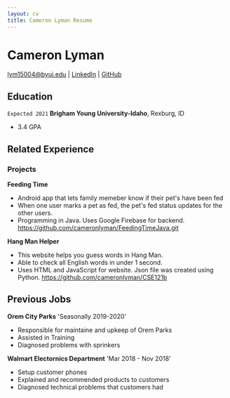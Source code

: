 ```yaml
---
layout: cv
title: Cameron Lyman Resume
---
```



# Cameron Lyman

<div id="webaddress">
<a href="lym15004e@byui.edu">lym15004@byui.edu</a>
| <a href="https://www.linkedin.com/in/cameron-lyman/">LinkedIn</a>
| <a href="https://github.com/cameronlyman">GitHub</a>
</div>

<!-- https://www.monique.tech/the-art-of-markdown -->

## Education

`Expected 2021`
__Brigham Young University-Idaho__, Rexburg, ID

- 3.4 GPA


## Related Experience

### Projects

__Feeding Time__
- Android app that lets family memeber know if their pet's have been fed
- When one user marks a pet as fed, the pet's fed status updates for the other users.
- Programming in Java. Uses Google Firebase for backend.
https://github.com/cameronlyman/FeedingTimeJava.git

__Hang Man Helper__
- This website helps you guess words in Hang Man.
- Able to check all English words in under 1 second.
- Uses HTML and JavaScript for website. Json file was created using Python.
https://github.com/cameronlyman/CSE121b




<!-- ### Footer

Last updated: July 2021 -->

## Previous Jobs

__Orem City Parks__
'Seasonally 2019-2020'
- Responsible for maintaine and upkeep of Orem Parks
- Assisted in Training
- Diagnosed problems with sprinkers

__Walmart Electornics Department__
'Mar 2018 - Nov 2018'
- Setup customer phones
- Explained and recommended products to customers
- Diagnosed technical problems that customers had



